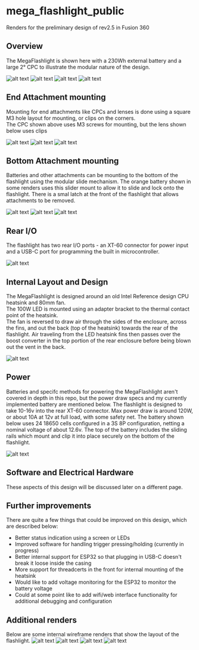 # mega_flashlight_public
Renders for the preliminary design of rev2.5 in Fusion 360


## Overview
The MegaFlashlight is shown here with a 230Wh external battery and a large 2° CPC to illustrate the modular nature of the design.

![alt text](https://github.com/benhogervorst/mega_flashlight_public/blob/main/design/renders_rev2.5/iso-cpc-230wh_battery.png?raw=true)
![alt text](https://github.com/benhogervorst/mega_flashlight_public/blob/main/design/renders_rev2.5/side-cpc-230wh_battery.png?raw=true)
![alt text](https://github.com/benhogervorst/mega_flashlight_public/blob/main/design/renders_rev2.5/iso.png?raw=true)
![alt text](https://github.com/benhogervorst/mega_flashlight_public/blob/main/design/renders_rev2.5/side.png?raw=true)


## End Attachment mounting
Mounting for end attachments like CPCs and lenses is done using a square M3 hole layout for mounting, or clips on the corners.  
The CPC shown above uses M3 screws for mounting, but the lens shown below uses clips

![alt text](https://github.com/benhogervorst/mega_flashlight_public/blob/main/design/renders_rev2.5/front.png?raw=true)
![alt text](https://github.com/benhogervorst/mega_flashlight_public/blob/main/design/renders_rev2.5/front_lens.png?raw=true)
![alt text](https://github.com/benhogervorst/mega_flashlight_public/blob/main/design/renders_rev2.5/iso_lens.png?raw=true)


## Bottom Attachment mounting
Batteries and other attachments can be mounting to the bottom of the flashlight using the modular slide mechanism.
The orange battery shown in some renders uses this slider mount to allow it to slide and lock onto the flashlight.
There is a smal latch at the front of the flashlight that allows attachments to be removed.

![alt text](https://github.com/benhogervorst/mega_flashlight_public/blob/main/design/renders_rev2.5/bottom_iso2.png?raw=true)
![alt text](https://github.com/benhogervorst/mega_flashlight_public/blob/main/design/renders_rev2.5/bottom_iso.png?raw=true)
![alt text](https://github.com/benhogervorst/mega_flashlight_public/blob/main/design/renders_rev2.5/bottom.png?raw=true)


## Rear I/O
The flashlight has two rear I/O ports - an XT-60 connector for power input and a USB-C port for programming the built in microcontroller.

![alt text](https://github.com/benhogervorst/mega_flashlight_public/blob/main/design/renders_rev2.5/rear.png?raw=true)


## Internal Layout and Design
The MegaFlashlight is designed around an old Intel Reference design CPU heatsink and 80mm fan.  
The 100W LED is mounted using an adapter bracket to the thermal contact point of the heatsink.  
The fan is reversed to draw air through the sides of the enclosure, across the fins, and out the back (top of the heatsink) towards the rear of the flashlight.
Air traveling from the LED heatsink fins then passes over the boost converter in the top portion of the rear enclosure before being blown out the vent in the back.

![alt text](https://github.com/benhogervorst/mega_flashlight_public/blob/main/design/renders_rev2.5/side-section_analysis.png?raw=true)

## Power
Batteries and specifc methods for powering the MegaFlashlight aren't covered in depth in this repo, but the power draw specs and my currently implemented battery are mentioned below.
The flashlight is designed to take 10-16v into the rear XT-60 connector.  Max power draw is around 120W, or about 10A at 12v at full load, with some safety net.
The battery shown below uses 24 18650 cells configured in a 3S 8P configuration, netting a nominal voltage of about 12.6v.
The top of the battery includes the sliding rails which mount and clip it into place securely on the bottom of the flashlight.

![alt text](https://github.com/benhogervorst/mega_flashlight_public/blob/main/design/renders_rev2.5/battery.png?raw=true)

## Software and Electrical Hardware
These aspects of this design will be discussed later on a different page.


## Further improvements
There are quite a few things that could be improved on this design, which are described below:
- Better status indication using a screen or LEDs
- Improved software for handling trigger pressing/holding (currently in progress)
- Better internal support for ESP32 so that plugging in USB-C doesn't break it loose inside the casing
- More support for threadcerts in the front for internal mounting of the heatsink
- Would like to add voltage monitoring for the ESP32 to monitor the battery voltage
- Could at some point like to add wifi/web interface functionality for additional debugging and configuration


## Additional renders
Below are some internal wireframe renders that show the layout of the flashlight.
![alt text](https://github.com/benhogervorst/mega_flashlight_public/blob/main/design/renders_rev2.5/iso_wireframe.png?raw=true)
![alt text](https://github.com/benhogervorst/mega_flashlight_public/blob/main/design/renders_rev2.5/front_wireframe.png?raw=true)
![alt text](https://github.com/benhogervorst/mega_flashlight_public/blob/main/design/renders_rev2.5/side_wireframe.png?raw=true)
![alt text](https://github.com/benhogervorst/mega_flashlight_public/blob/main/design/renders_rev2.5/top_wireframe.png?raw=true)
